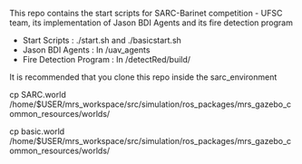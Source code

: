 This repo contains the start scripts for SARC-Barinet competition - UFSC team, its implementation of Jason BDI Agents and its fire detection program

* Start Scripts : ./start.sh    and   ./basicstart.sh
* Jason BDI Agents : In /uav_agents
* Fire Detection Program : In /detectRed/build/

It is recommended that you clone this repo inside the sarc_environment

cp SARC.world       /home/$USER/mrs_workspace/src/simulation/ros_packages/mrs_gazebo_common_resources/worlds/

cp basic.world       /home/$USER/mrs_workspace/src/simulation/ros_packages/mrs_gazebo_common_resources/worlds/
